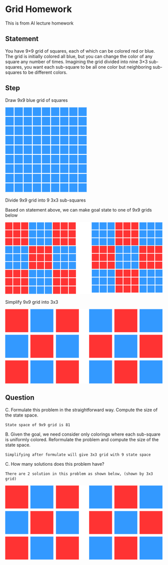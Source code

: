 # Grid Homework

This is from AI lecture homework

## Statement

You have 9×9 grid of squares, each of which can be colored red or blue. The grid is initially colored all blue, but you can change the color of any square any number of times. Imagining the grid divided into nine 3×3 sub-squares, you want each sub-square to be all one color but neighboring sub-squares to be different colors.

## Step

Draw 9x9 blue grid of squares

![All Blue 9x9 grid](./img/9x9_blue.png)

Divide 9x9 grid into 9 3x3 sub-squares

Based on statement above, we can make goal state to one of 9x9 grids below

![Divide](./img/9x9.png)

Simplify 9x9 grid into 3x3

![Simplify to 3x3](./img/3x3.png)

## Question

C. Formulate this problem in the straightforward way. Compute the size of the state space.

    State space of 9x9 grid is 81

B. Given the goal, we need consider only colorings where each sub-square is uniformly colored. Reformulate the problem and compute the size of the state space.

    Simplifying after formulate will give 3x3 grid with 9 state space

C. How many solutions does this problem have?

    There are 2 solution in this problem as shown below, (shown by 3x3 grid)

![Simplify to 3x3](./img/3x3.png)
